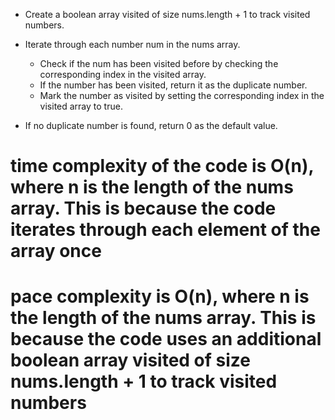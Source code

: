 * Create a boolean array visited of size nums.length + 1 to track visited numbers.
* Iterate through each number num in the nums array.
  * Check if the num has been visited before by checking the corresponding index in the visited array.
  * If the number has been visited, return it as the duplicate number.
  * Mark the number as visited by setting the corresponding index in the visited array to true.

* If no duplicate number is found, return 0 as the default value.

#  time complexity of the code is O(n), where n is the length of the nums array. This is because the code iterates through each element of the array once
# pace complexity is O(n), where n is the length of the nums array. This is because the code uses an additional boolean array visited of size nums.length + 1 to track visited numbers
